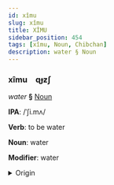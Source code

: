 ```yaml
---
id: xîmu
slug: xîmu
title: XÎMU
sidebar_position: 454
tags: [xîmu, Noun, Chibchan]
description: water § Noun
---
```


### xîmu&emsp;<span kind="abugida">ɋɟƶʃ</span>

*water* **§** [Noun](../../tags/Noun)

**IPA**: /ˈʃi.mʌ/

**Verb**: to be water

**Noun**: water

**Modifier**: water

<details>
    <summary>Origin</summary>
    Barí xima /ʃimə(nə)/<br/>
    <em>Chibchan Language Family</em>
</details>